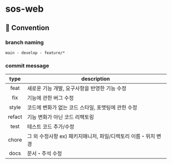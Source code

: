 # sos-web

## 📌 Convention

### branch naming
```
main - develop - feature/*
```

### commit message 
|type|description|
|:-:|---|
|feat|새로운 기능 개발, 요구사항을 반영한 기능 수정|
|fix|기능에 관한 버그 수정|
|style|코드에 변화가 없는 코드 스타일, 포맷팅에 관한 수정|
|refact|기능 변화가 아닌 코드 리팩토링|
|test|테스트 코드 추가/수정|
|chore|그 외 수정사항 ex) 패키지매니저, 파일/디렉토리 이름・위치 변경|
|docs|문서・주석 수정|

